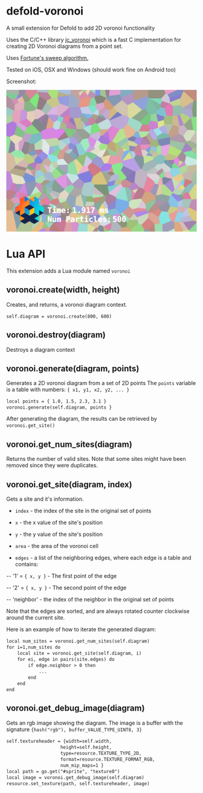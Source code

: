 # defold-voronoi

A small extension for Defold to add 2D voronoi functionality

Uses the C/C++ library [jc_voronoi](https://github.com/JCash/voronoi) which
is a fast C implementation for creating 2D Voronoi diagrams from a point set.

Uses [Fortune's sweep algorithm.](https://en.wikipedia.org/wiki/Fortune%27s_algorithm)

Tested on iOS, OSX and Windows (should work fine on Android too)

Screenshot:

![50 points](main/images/screenshot.png)


# Lua API

This extension adds a Lua module named `voronoi`

## voronoi.create(width, height)

Creates, and returns, a voronoi diagram context.

    self.diagram = voronoi.create(800, 600)

## voronoi.destroy(diagram)

Destroys a diagram context

## voronoi.generate(diagram, points)

Generates a 2D voronoi diagram from a set of 2D points
The `points` variable is a table with numbers: `{ x1, y1, x2, y2, ... }`

    local points = { 1.0, 1.5, 2.3, 3.1 }
    voronoi.generate(self.diagram, points } 

After generating the diagram, the results can be retrieved by `voronoi.get_site()`

## voronoi.get_num_sites(diagram)

Returns the number of valid sites. Note that some sites might
have been removed since they were duplicates.

## voronoi.get_site(diagram, index)

Gets a site and it's information.

- `index` - the index of the site in the original set of points

- `x` - the x value of the site's position

- `y` - the y value of the site's position

- `area` - the area of the voronoi cell

- `edges` - a list of the neighboring edges, where each edge is a table
and contains:

-- '1' = `{ x, y }` - The first point of the edge

-- '2' = `{ x, y }` - The second point of the edge

-- 'neighbor' - the index of the neighbor in the original set of points


Note that the edges are sorted, and are always rotated counter clockwise around the current site.

Here is an example of how to iterate the generated diagram:

    local num_sites = voronoi.get_num_sites(self.diagram)
    for i=1,num_sites do
        local site = voronoi.get_site(self.diagram, i)
        for ei, edge in pairs(site.edges) do
            if edge.neighbor > 0 then
                ...
            end
        end
    end

## voronoi.get_debug_image(diagram)

Gets an rgb image showing the diagram. The image is a buffer with the signature `{hash("rgb"), buffer_VALUE_TYPE_UINT8, 3}`

    self.textureheader = {width=self.width,
                        height=self.height,
                        type=resource.TEXTURE_TYPE_2D,
                        format=resource.TEXTURE_FORMAT_RGB,
                        num_mip_maps=1 }
    local path = go.get("#sprite", "texture0")
    local image = voronoi.get_debug_image(self.diagram)
    resource.set_texture(path, self.textureheader, image)
